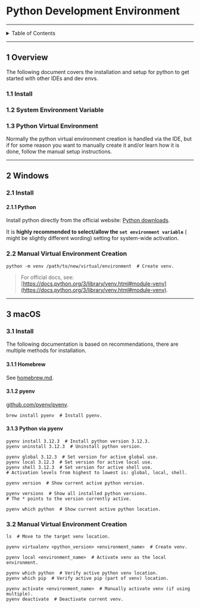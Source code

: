 # Python Development Environment

---

<details markdown="1">
  <summary>Table of Contents</summary>

- [1 Overview](#1-overview)
    - [1.1 Install](#11-install)
    - [1.2 System Environment Variable](#12-system-environment-variable)
    - [1.3 Python Virtual Environment](#13-python-virtual-environment)
- [2 Windows](#2-windows)
    - [2.1 Install](#21-install)
        - [2.1.1 Python](#211-python)
    - [2.2 Manual Virtual Environment Creation](#22-manual-virtual-environment-creation)
- [3 macOS](#3-macos)
    - [3.1 Install](#31-install)
        - [3.1.1 Homebrew](#311-homebrew)
        - [3.1.2 pyenv](#312-pyenv)
        - [3.1.3 Python via pyenv](#313-python-via-pyenv)
    - [3.2 Manual Virtual Environment Creation](#32-manual-virtual-environment-creation)

</details>

---

## 1 Overview

The following document covers the installation and setup for python to get
started with other IDEs and dev envs.

### 1.1 Install

### 1.2 System Environment Variable

### 1.3 Python Virtual Environment

Normally the python virtual environment creation is handled via the IDE, but if
for some reason you want to manually create it and/or learn how it is done,
follow the manual setup instructions.

---

## 2 Windows

### 2.1 Install

#### 2.1.1 Python

Install python directly from the official
website: [Python downloads](https://www.python.org/downloads/).

It is **highly recommended to select/allow the `set environment variable`** (
might be slightly different wording) setting for system-wide activation.

### 2.2 Manual Virtual Environment Creation

```shell
python -m venv /path/to/new/virtual/environment  # Create venv.
```

> For official docs, see:
> [https://docs.python.org/3/library/venv.html#module-venv](https://docs.python.org/3/library/venv.html#module-venv).

---

## 3 macOS

### 3.1 Install

The following documentation is based on recommendations, there are multiple
methods for installation.

#### 3.1.1 Homebrew

See [homebrew.md](homebrew.md).

#### 3.1.2 pyenv

[github.com/pyenv/pyenv](https://github.com/pyenv/pyenv).

```shell
brew install pyenv  # Install pyenv.
```

#### 3.1.3 Python via pyenv

```shell
pyenv install 3.12.3  # Install python version 3.12.3.
pyenv uninstall 3.12.3  # Uninstall python version.

pyenv global 3.12.3  # Set version for active global use.
pyenv local 3.12.3  # Set version for active local use.
pyenv shell 3.12.3  # Set version for active shell use.
# Activation levels from highest to lowest is: global, local, shell.

pyenv version  # Show current active python version.

pyenv versions  # Show all installed python versions.
# The * points to the version currently active.

pyenv which python  # Show current active python location.
```

### 3.2 Manual Virtual Environment Creation

```shell
ls  # Move to the target venv location.

pyenv virtualenv <python_version> <environment_name>  # Create venv.

pyenv local <environment_name>  # Activate venv as the local environment.

pyenv which python  # Verify active python venv location.
pyenv which pip  # Verify active pip (part of venv) location.

pyenv activate <environment_name>  # Manually activate venv (if using multiple).
pyenv deactivate  # Deactivate current venv.
```

